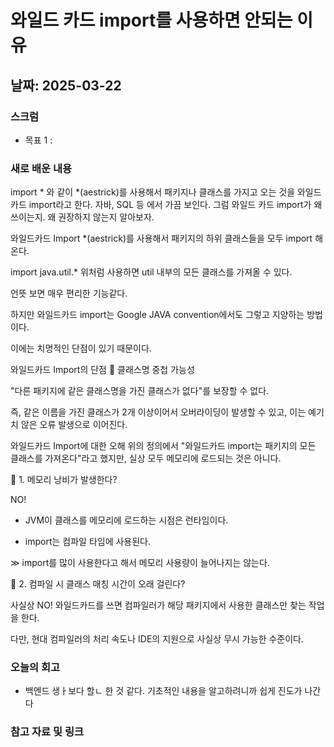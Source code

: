 # 와일드 카드 import를 사용하면 안되는 이유

## 날짜: 2025-03-22

### 스크럼
- 목표 1 :


### 새로 배운 내용
import * 와 같이 *(aestrick)를 사용해서 패키지나 클래스를 가지고 오는 것을 와일드 카드 import라고 한다. 자바, SQL 등 에서 가끔 보인다. 그럼 와일드 카드 import가 왜 쓰이는지. 왜 권장하지 않는지 알아보자.

와일드카드 Import
*(aestrick)를 사용해서 패키지의 하위 클래스들을 모두 import 해 온다. 

import java.util.*
위처럼 사용하면 util 내부의 모든 클래스를 가져올 수 있다. 

 

언뜻 보면 매우 편리한 기능같다.

하지만 와일드카드 import는 Google JAVA convention에서도 그렇고 지양하는 방법이다.

이에는 치명적인 단점이 있기 때문이다.

 

와일드카드 Import의 단점
🚨 클래스명 중첩 가능성

"다른 패키지에 같은 클래스명을 가진 클래스가 없다"를 보장할 수 없다.

즉, 같은 이름을 가진 클래스가 2개 이상이어서 오버라이딩이 발생할 수 있고, 이는 예기치 않은 오류 발생으로 이어진다.

 

와일드카드 Import에 대한 오해
위의 정의에서 "와일드카드 import는 패키지의 모든 클래스를 가져온다"라고 했지만, 실상 모두 메모리에 로드되는 것은 아니다.

 

🤔 1. 메모리 낭비가 발생한다?

NO!
- JVM이 클래스를 메모리에 로드하는 시점은 런타임이다.

- import는 컴파일 타임에 사용된다.

≫ import를 많이 사용한다고 해서 메모리 사용량이 늘어나지는 않는다.

 

🤔 2. 컴파일 시 클래스 매칭 시간이 오래 걸린다?

사실상 NO!
와일드카드를 쓰면 컴파일러가 해당 패키지에서 사용한 클래스만 찾는 작업을 한다.

다만, 현대 컴파일러의 처리 속도나 IDE의 지원으로 사실상 무시 가능한 수준이다.

### 오늘의 회고
- 백엔드 생ㅏ보다 할ㄴ 한 것 같다. 기초적인 내용을 알고하려니까 쉽게 진도가 나간다 

### 참고 자료 및 링크

